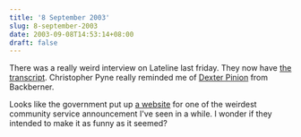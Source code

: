```yaml
---
title: '8 September 2003'
slug: 8-september-2003
date: 2003-09-08T14:53:14+08:00
draft: false
---
```


There was a really weird interview on Lateline last friday. They now
have [the
transcript](http://www.abc.net.au/lateline/content/2003/s940429.htm).
Christopher Pyne really reminded me of [Dexter
Pinion](http://www.abc.net.au/backberner/credits.htm#dexter) from
Backberner.

Looks like the government put up [a
website](http://www.shakenbaby.communitydevelopment.wa.gov.au/) for one
of the weirdest community service announcement I\'ve seen in a while. I
wonder if they intended to make it as funny as it seemed?
